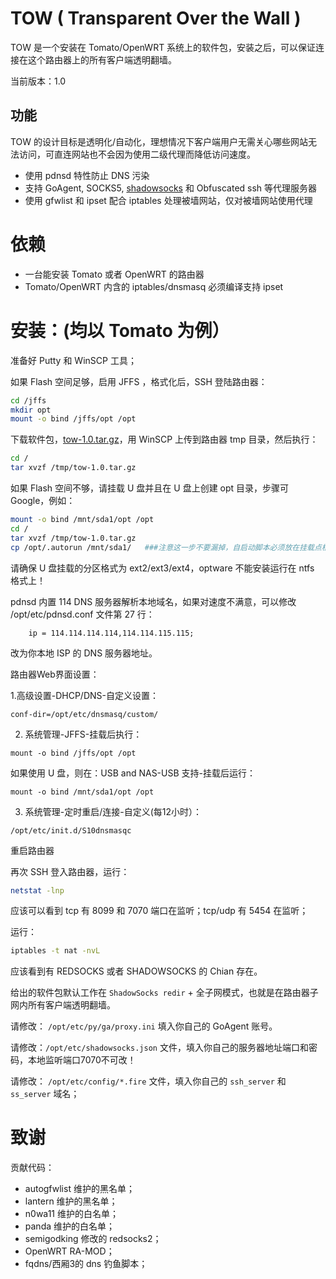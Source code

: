 # TOW (	Transparent Over the Wall )

TOW 是一个安装在 Tomato/OpenWRT 系统上的软件包，安装之后，可以保证连接在这个路由器上的所有客户端透明翻墙。

当前版本：1.0

## 功能

TOW 的设计目标是透明化/自动化，理想情况下客户端用户无需关心哪些网站无法访问，可直连网站也不会因为使用二级代理而降低访问速度。

- 使用 pdnsd 特性防止 DNS 污染
- 支持 GoAgent, SOCKS5, [shadowsocks](https://github.com/clowwindy/shadowsocks/wiki/Shadowsocks-%E4%BD%BF%E7%94%A8%E8%AF%B4%E6%98%8E) 和 Obfuscated ssh 等代理服务器
- 使用 gfwlist 和 ipset 配合 iptables 处理被墙网站，仅对被墙网站使用代理

# 依赖

- 一台能安装 Tomato 或者 OpenWRT 的路由器
- Tomato/OpenWRT 内含的 iptables/dnsmasq 必须编译支持 ipset

# 安装：(均以 Tomato 为例）

准备好 Putty 和 WinSCP 工具；


如果 Flash 空间足够，启用 JFFS ，格式化后，SSH 登陆路由器：


```sh
cd /jffs
mkdir opt
mount -o bind /jffs/opt /opt
```
下载软件包，[tow-1.0.tar.gz](https://dl.dropboxusercontent.com/u/200370/Router/%21unique4g/backup/tow-1.0.tar.gz)，用 WinSCP 上传到路由器 tmp 目录，然后执行：


```sh
cd /
tar xvzf /tmp/tow-1.0.tar.gz
```
如果 Flash 空间不够，请挂载 U 盘并且在 U 盘上创建 opt 目录，步骤可 Google，例如：


```sh
mount -o bind /mnt/sda1/opt /opt
cd /
tar xvzf /tmp/tow-1.0.tar.gz
cp /opt/.autorun /mnt/sda1/   ###注意这一步不要漏掉，自启动脚本必须放在挂载点根目录
```
请确保 U 盘挂载的分区格式为 ext2/ext3/ext4，optware 不能安装运行在 ntfs 格式上！

pdnsd 内置 114 DNS 服务器解析本地域名，如果对速度不满意，可以修改 /opt/etc/pdnsd.conf 文件第 27 行：


```
	ip = 114.114.114.114,114.114.115.115;
```
改为你本地 ISP 的 DNS 服务器地址。

路由器Web界面设置：

1.高级设置-DHCP/DNS-自定义设置：


```
conf-dir=/opt/etc/dnsmasq/custom/
```
2. 系统管理-JFFS-挂载后执行：


```
mount -o bind /jffs/opt /opt
```
如果使用 U 盘，则在：USB and NAS-USB 支持-挂载后运行：


```
mount -o bind /mnt/sda1/opt /opt
```
3. 系统管理-定时重启/连接-自定义(每12小时）：


```
/opt/etc/init.d/S10dnsmasqc
```

重启路由器

再次 SSH 登入路由器，运行：


```sh
netstat -lnp
```

应该可以看到 tcp 有 8099 和 7070 端口在监听；tcp/udp 有 5454 在监听；

运行：


```sh
iptables -t nat -nvL
```

应该看到有 REDSOCKS 或者 SHADOWSOCKS 的 Chian 存在。

给出的软件包默认工作在 `ShadowSocks redir` + 全子网模式，也就是在路由器子网内所有客户端透明翻墙。

请修改： `/opt/etc/py/ga/proxy.ini` 填入你自己的 GoAgent 账号。

请修改：`/opt/etc/shadowsocks.json` 文件，填入你自己的服务器地址端口和密码，本地监听端口7070不可改！

请修改： `/opt/etc/config/*.fire` 文件，填入你自己的 `ssh_server` 和 `ss_server` 域名；

# 致谢

贡献代码：

- autogfwlist 维护的黑名单；
- lantern 维护的黑名单；
- n0wa11 维护的白名单；
- panda 维护的白名单；
- semigodking 修改的 redsocks2；
- OpenWRT RA-MOD；
- fqdns/西厢3的 dns 钓鱼脚本；

